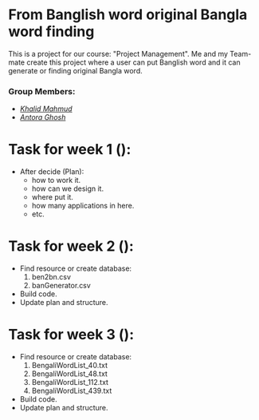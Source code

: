 # From Banglish word original Bangla word finding

This is a project for our course: "Project Management".
Me and my Team-mate create this project where a user can put Banglish word and it can generate or finding original Bangla word.

### Group Members:
- *_[Khalid Mahmud](https://github.com/skhalidmahmud)_*
- *_[Antora Ghosh](https://github.com/antoraghosh)_*

# Task for week 1 ():

  - After decide (Plan):
    - how to work it.
    - how can we design it.
    - where put it.
    - how many applications in here.
    - etc.

# Task for week 2 ():

  - Find resource or create database:
    1. ben2bn.csv
    2. banGenerator.csv
  - Build code.
  - Update plan and structure.

# Task for week 3 ():

  - Find resource or create database:
    1. BengaliWordList_40.txt
    2. BengaliWordList_48.txt
    3. BengaliWordList_112.txt
    4. BengaliWordList_439.txt
  - Build code.
  - Update plan and structure.
